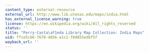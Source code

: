 ```yaml
---
content_type: external-resource
external_url: http://www.lib.utexas.edu/maps/india.html
has_external_license_warning: true
license: https://en.wikipedia.org/wiki/All_rights_reserved
status: ''
title: "Perry-Casta\xF1eda Library Map Collection: India Maps"
uid: ffce5c66-7670-4856-a1c1-f0d855edbf5f
wayback_url: ''
---
```

